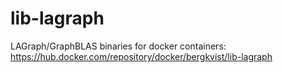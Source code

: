 # lib-lagraph
LAGraph/GraphBLAS binaries for docker containers: https://hub.docker.com/repository/docker/bergkvist/lib-lagraph
